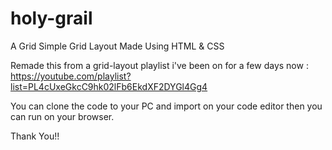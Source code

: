 # holy-grail
A Grid Simple Grid Layout Made Using HTML &amp; CSS 

Remade this from a grid-layout playlist i've been on for a few days now : https://youtube.com/playlist?list=PL4cUxeGkcC9hk02lFb6EkdXF2DYGl4Gg4

You can clone the code to your PC and import on your code editor then you can run on your browser.

Thank You!!
